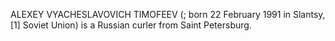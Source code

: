ALEXEY VYACHESLAVOVICH TIMOFEEV (; born 22 February 1991 in Slantsy,[1] Soviet Union) is a Russian curler from Saint Petersburg.
